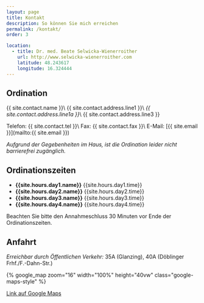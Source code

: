 ```yaml
---
layout: page
title: Kontakt
description: So können Sie mich erreichen
permalink: /kontakt/
order: 3

location:
  - title: Dr. med. Beate Selwicka-Wienerroither
    url: http://www.selwicka-wienerroither.com
    latitude: 48.243617
    longitude: 16.324444
---
```


## Ordination

{{ site.contact.name }}\\
{{ site.contact.address.line1 }}\\
_{{ site.contact.address.line1a }}_\\
{{ site.contact.address.line3 }}

Telefon:   {{ site.contact.tel }}\\
Fax:	{{ site.contact.fax }}\\
E-Mail:	[{{ site.email }}](mailto:{{ site.email }})

_Aufgrund der Gegebenheiten im Haus, ist die Ordination leider nicht
barrierefrei zugänglich._

## Ordinationszeiten

* **{{site.hours.day1.name}}** {{site.hours.day1.time}}
* **{{site.hours.day2.name}}** {{site.hours.day2.time}}
* **{{site.hours.day3.name}}** {{site.hours.day3.time}}
* **{{site.hours.day4.name}}** {{site.hours.day4.time}}

Beachten Sie bitte den Annahmeschluss 30 Minuten vor Ende der Ordinationszeiten.

## Anfahrt

_Erreichbar durch Öffentlichen Verkehr:_ 35A (Glanzing), 40A (Döblinger Frhf./F.-Dahn-Str.)

{% google_map zoom="16" width="100%" height="40vw" class="google-maps-style" %}

[Link auf Google Maps](https://goo.gl/maps/AbdcbWtxQzo)